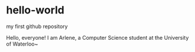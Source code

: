 # hello-world
my first github repository

Hello, everyone! I am Arlene, a Computer Science student at the University of Waterloo~
